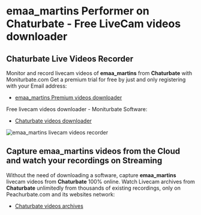 # emaa_martins Performer on Chaturbate - Free LiveCam videos downloader

## Chaturbate Live Videos Recorder

Monitor and record livecam videos of **emaa_martins** from **Chaturbate** with Moniturbate.com
Get a premium trial for free by just and only registering with your Email address:
* [emaa_martins Premium videos downloader](https://moniturbate.com/request-demo-licence-key.html)

Free livecam videos downloader - Moniturbate Software:
* [Chaturbate videos downloader](https://moniturbate.com/moniturbate-download-software.html)

![emaa_martins livecam videos recorder](https://peachurnet.com/templates/moniturbate-software.png)


## Capture emaa_martins videos from the Cloud and watch your recordings on Streaming

Without the need of downloading a software, capture **emaa_martins** livecam videos from **Chaturbate** 100% online.
Watch Livecam archives from **Chaturbate** unlimitedly from thousands of existing recordings, only on Peachurbate.com and its websites network:
* [Chaturbate videos archives](https://peachurnet.com/)